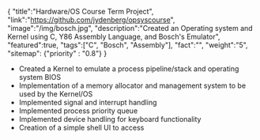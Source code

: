 {
    "title":"Hardware/OS Course Term Project",
    "link":"https://github.com/jydenberg/opsyscourse",
    "image":"/img/bosch.jpg",
    "description":"Created an Operating system and Kernel using C, Y86 Assembly Language, and Bosch's Emulator",
    "featured":true,
    "tags":["C", "Bosch", "Assembly"],
    "fact":"",
    "weight":"5",
    "sitemap": {"priority" : "0.8"}
}

<ul>
    <li>    
    Created a Kernel to emulate a process pipeline/stack and operating system BIOS
    </li>
    <li>
    Implementation of a memory allocator and management system to be used by the Kernel/OS
    </li>
    <li>
    Implemented signal and interrupt handling
    </li>
    <li>
    Implemented process priority queue
    </li>
    <li>
    Implemented device handling for keyboard functionality
    </li>
    <li>
    Creation of a simple shell UI to access
    </li>
</ul>

